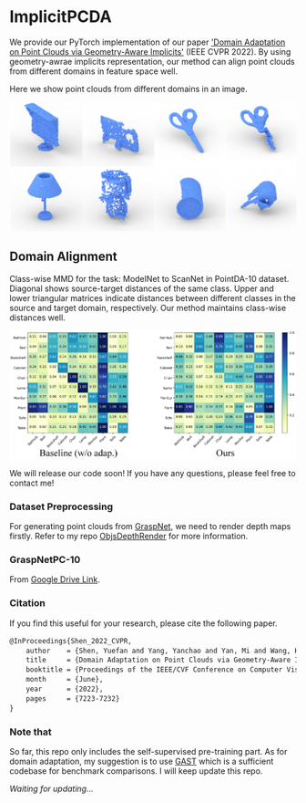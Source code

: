 # ImplicitPCDA
We provide our PyTorch implementation of our paper ['Domain Adaptation on Point Clouds via Geometry-Aware Implicits'](https://arxiv.org/pdf/2112.09343.pdf) (IEEE CVPR 2022). By using geometry-awrae implicits representation, our method can align point clouds from different domains in feature space well.

Here we show point clouds from different domains in an image.

<img src="imgs/PCD.png" width="800px"/>

## Domain Alignment
Class-wise MMD for the task: ModelNet to ScanNet in PointDA-10 dataset. Diagonal shows source-target distances of the same class. Upper and lower triangular matrices indicate distances between different classes in the source and target domain, respectively. Our method maintains class-wise distances well.

<img src="imgs/DomainMeasurement.png" width="800px"/>

We will release our code soon! If you have any questions, please feel free to contact me!

### Dataset Preprocessing
For generating point clouds from [GraspNet](https://graspnet.net/), we need to render depth maps firstly. Refer to my repo [ObjsDepthRender](https://github.com/Jhonve/ObjsDepthRender) for more information.

### GraspNetPC-10
From [Google Drive Link](https://drive.google.com/file/d/1VVHmsSToFMVccge-LsYJW67IS94rNxWR/view?usp=sharing).

### Citation
If you find this useful for your research, please cite the following paper.

```latex
@InProceedings{Shen_2022_CVPR,
    author    = {Shen, Yuefan and Yang, Yanchao and Yan, Mi and Wang, He and Zheng, Youyi and Guibas, Leonidas J.},
    title     = {Domain Adaptation on Point Clouds via Geometry-Aware Implicits},
    booktitle = {Proceedings of the IEEE/CVF Conference on Computer Vision and Pattern Recognition (CVPR)},
    month     = {June},
    year      = {2022},
    pages     = {7223-7232}
}
```

### Note that
So far, this repo only includes the self-supervised pre-training part. As for domain adaptation, my suggestion is to use [GAST](https://github.com/zou-longkun/GAST) which is a sufficient codebase for benchmark comparisons.
I will keep update this repo.

*Waiting for updating...*